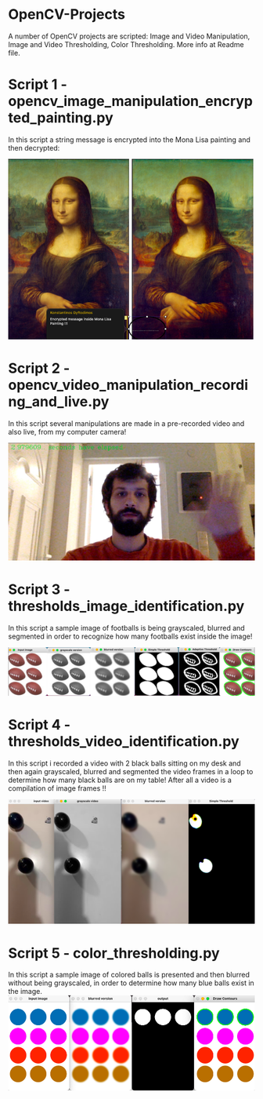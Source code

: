# OpenCV-Projects
A number of OpenCV projects are scripted: Image and Video Manipulation, Image and Video Thresholding, Color Thresholding. More info at Readme file.

# Script 1 - opencv_image_manipulation_encrypted_painting.py
In this script a string message is encrypted into the Mona Lisa painting and then decrypted:

![](Images%20and%20Figures/printscreens_for_readme/encrypted_message.png)

# Script 2 - opencv_video_manipulation_recording_and_live.py
In this script several manipulations are made in a pre-recorded video and also live, from my computer camera!

![](Images%20and%20Figures/printscreens_for_readme/live_video_screenshot.png) 

# Script 3 - thresholds_image_identification.py
In this script a sample image of footballs is being grayscaled, blurred and segmented in order to recognize how many footballs exist inside the image!

![](Images%20and%20Figures/printscreens_for_readme/thresholds_image_identification.png)

# Script 4 - thresholds_video_identification.py
In this script i recorded a video with 2 black balls sitting on my desk and then again grayscaled, blurred and segmented the video frames in a loop to determine how many black balls are on my table! After all a video is a compilation of image frames !!

![](Images%20and%20Figures/printscreens_for_readme/thresholds_video_identification.png)

# Script 5 - color_thresholding.py
In this script a sample image of colored balls is presented and then blurred without being grayscaled, in order to determine how many blue balls exist in the image.
![](Images%20and%20Figures/printscreens_for_readme/color_thresholding.png)
